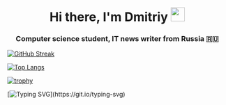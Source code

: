 <h1 align="center">Hi there, I'm Dmitriy</a> 
<img src="https://github.com/blackcater/blackcater/raw/main/images/Hi.gif" height="32"/></h1>
<h3 align="center">Computer science student, IT news writer from Russia 🇷🇺</h3>

<!---
cD40Phd/cD40Phd is a ✨ special ✨ repository because its `README.md` (this file) appears on your GitHub profile.
You can click the Preview link to take a look at your changes.
--->
[![GitHub Streak](https://github-readme-streak-stats.herokuapp.com/?user=cD40Phd)](https://git.io/streak-stats)
<!---Для компактной версии-->
[![Top Langs](https://github-readme-stats.vercel.app/api/top-langs/?username=cD40Phd)](https://github.com/cD40Phd/github-readme-stats)
<!---Для компактной версии-->
[![trophy](https://github-profile-trophy.vercel.app/?username=cD40Phd)](https://github.com/cD40Phd/github-profile-trophy)
<!---Анимация-->
[![Typing SVG](https://readme-typing-svg.herokuapp.com?color=%2336BCF7&lines=I'll+be+back...+with+my+exceptional+programming+skills+and+determination+to+excel+in+the+field+of+software+development.)](https://git.io/typing-svg)

